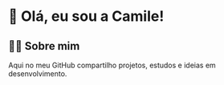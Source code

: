 # 👋 Olá, eu sou a Camile!

## 👩‍💻 Sobre mim
Aqui no meu GitHub compartilho projetos, estudos e ideias em desenvolvimento.  
